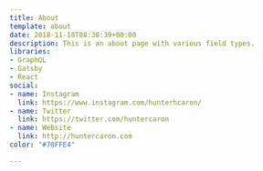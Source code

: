 ```yaml
---
title: About
template: about
date: 2018-11-18T08:30:39+00:00
description: This is an about page with various field types.
libraries:
- GraphQL
- Gatsby
- React
social:
- name: Instagram
  link: https://www.instagram.com/hunterhcaron/
- name: Twitter
  link: https://twitter.com/huntercaron
- name: Website
  link: http://huntercaron.com
color: "#70FFE4"

---
```


